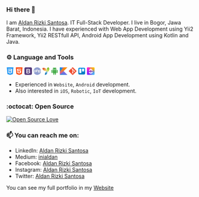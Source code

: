 ### Hi there 👋

I am <a href="https://aldan.id/">Aldan Rizki Santosa</a>. IT Full-Stack Developer. I live in Bogor, Jawa Barat, Indonesia. I have experienced with Web App Development using Yii2 Framework, Yii2 RESTfull API, Android App Development using Kotlin and Java.

### :gear: Language and Tools 

<code><img height="20" src="https://github.com/inialdan/inialdan/blob/master/assets/images/css-3.png"></code>
<code><img height="20" src="https://github.com/inialdan/inialdan/blob/master/assets/images/html-5.png"></code>
<code><img height="20" src="https://github.com/inialdan/inialdan/blob/master/assets/images/bootstrap.png"></code>
<code><img height="20" src="https://github.com/inialdan/inialdan/blob/master/assets/images/php.png"></code>
<code><img height="20" src="https://github.com/inialdan/inialdan/blob/master/assets/images/yii2.png"></code>
<code><img height="20" src="https://github.com/inialdan/inialdan/blob/master/assets/images/android.png"></code>
<code><img height="20" src="https://github.com/inialdan/inialdan/blob/master/assets/images/kotlin.png"></code>
<code><img height="20" src="https://github.com/inialdan/inialdan/blob/master/assets/images/git.png"></code>
<code><img height="20" src="https://github.com/inialdan/inialdan/blob/master/assets/images/trello.png"></code>
<code><img height="20" src="https://github.com/inialdan/inialdan/blob/master/assets/images/clickup.png"></code>


* Experienced in `Website`, `Android` development.
* Also interested in `iOS`, `Robotic`, `IoT` development.

### :octocat: Open Source

[![Open Source Love](https://badges.frapsoft.com/os/v2/open-source.svg?v=103)](https://github.com/inialdan)

### 📫 You can reach me on:
- LinkedIn: [Aldan Rizki Santosa](https://www.linkedin.com/in/inialdan)
- Medium: [inialdan](https://inialdan.medium.com/)
- Facebook: [Aldan Rizki Santosa](https://www.facebook.com/inialdan)
- Instagram: [Aldan Rizki Santosa](https://www.instagram.com/inialdan)
- Twitter: [Aldan Rizki Santosa](https://twitter.com/inialdan)

You can see my full portfolio in my [Website](https://aldan.id/)
